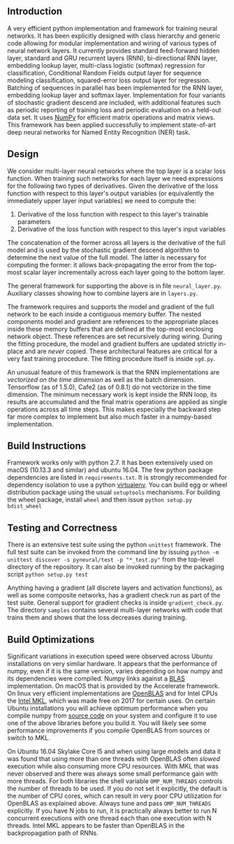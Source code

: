 ## Introduction

A very efficient python implementation and framework for training neural networks. It has been explicitly designed with class hierarchy and generic code allowing for modular implementation and wiring of various types of neural network layers. It currently provides standard feed-forward hidden layer, standard and GRU recurrent layers (RNN), bi-directional RNN layer, embedding lookup layer, multi-class logistic (softmax) regression for classification, Conditional Random Fields output layer for sequence modeling classification, squared-error loss output layer for regression. Batching of sequences in parallel has been implemented for the RNN layer, embedding lookup layer and softmax layer. Implementation for four variants of stochastic gradient descend are included, with additional features such as periodic reporting of training loss and periodic evaluation on a held-out data set. It uses [NumPy](http://www.numpy.org/) for efficient matrix operations and matrix views. This framework has been applied successfully to implement state-of-art deep neural networks for Named Entity Recognition (NER) task.


## Design

We consider multi-layer neural networks where the top layer is a scalar loss function. When training such networks for each layer we need expressions for the following two types of derivatives. Given the derivative of the loss function with respect to this layer's output variables (or equivalently the immediately upper layer input variables) we need to compute the:

1. Derivative of the loss function with respect to this layer's trainable parameters
2. Derivative of the loss function with respect to this layer's input variables 

The concatenation of the former across all layers is the derivative of the full model and is used by the stochastic gradient descend algorithm to determine the next value of the full model. The latter is necessary for computing the former: it allows back-propagating the error from the top-most scalar layer incrementally across each layer going to the bottom layer. 

The general framework for supporting the above is in file `neural_layer.py`. Auxiliary classes showing how to combine layers are in `layers.py`.

The framework requires and supports the model and gradient of the full network to be each inside a contiguous memory buffer. The nested components model and gradient are references to the appropriate places inside these memory buffers that are defined at the top-most enclosing network object. These references are set recursively during wiring. During the fitting procedure, the model and gradient buffers are updated strictly in-place and are *never* copied. These architectural features are critical for a very fast training procedure. The fitting procedure itself is inside `sgd.py`.

An unusual feature of this framework is that the RNN implementations are *vectorized on the time dimension* as well as the batch dimension. Tensorflow (as of 1.5.0), Cafe2 (as of 0.8.1) do not vectorize in the time dimension. The minimum necessary work is kept inside the RNN loop, its results are accumulated and the final matrix operations are applied as single operations across all time steps. This makes especially the backward step far more complex to implement but also much faster in a numpy-based implementation.

## Build Instructions

Framework works only with python 2.7. It has been extensively used on macOS (10.13.3 and similar) and ubuntu 16.04. The few python package dependencies are listed in `requirements.txt`. It is strongly recommended for dependency isolation to use a python [virtualenv](https://virtualenv.pypa.io/en/stable/). You can build egg or wheel distribution package using the usual `setuptools` mechanisms. For building the wheel package, install `wheel` and then issue `python setup.py bdist_wheel`


## Testing and Correctness

There is an extensive test suite using the python `unittest` framework. The full test suite can be invoked from the command line by issuing `python -m unittest discover -s pyneural/test -p "*_test.py"` from the top-level directory of the repository. It can also be invoked running by the packaging script `python setup.py test`

Anything having a gradient (all discrete layers and activation functions), as well as some composite networks, has a gradient check run as part of the test suite. General support for gradient checks is inside `gradient_check.py`. The directory `samples` contains several multi-layer networks with code that trains them and shows that the loss decreases during training.

## Build Optimizations 

Significant variations in execution speed were observed across  Ubuntu installations on very similar hardware. It appears that the performance of numpy, even if it is the same version, varies depending on how numpy and its dependencies were compiled. Numpy links against a [BLAS](http://www.netlib.org/blas/) implementation. On macOS that is provided by the Accelerate framework. On linux very efficient implementations are [OpenBLAS](http://www.openblas.net/) and for Intel CPUs the [Intel MKL](https://software.intel.com/en-us/mkl), which was made free on 2017 for certain uses. On certain Ubuntu installations you will achieve optimum performance when you compile numpy from [source code](https://github.com/numpy/numpy) on your system and configure it to use one of the above libraries before you build it. You will likely see some performance improvements if you compile OpenBLAS from sources or switch to MKL.

On Ubuntu 16.04 Skylake Core I5 and when using large models and data it was found that using more than one threads with OpenBLAS often *slowed* execution while also consuming more CPU resources. With MKL that was never observed and there was always some small performance gain with more threads. For both libraries the shell variable `OMP_NUM_THREADS` controls the number of threads to be used. If you do not set it explicitly, the default is the number of CPU cores, which can result in very poor CPU utilization for OpenBLAS as explained above. Always tune and pass `OMP_NUM_THREADS` explicitly. If you have N jobs to run, it is practically always better to run N concurrent executions with one thread each than one execution with N threads. Intel MKL appears to be faster than OpenBLAS in the backpropagation path of RNNs.
